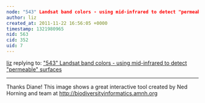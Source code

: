 ```yaml
---
node: "543" Landsat band colors - using mid-infrared to detect "permeable" surfaces
author: liz
created_at: 2011-11-22 16:56:05 +0000
timestamp: 1321980965
nid: 563
cid: 352
uid: 7
---
```




[liz](../profile/liz) replying to: ["543" Landsat band colors - using mid-infrared to detect "permeable" surfaces](../notes/warren/11-17-2011/543-landsat-band-colors-using-mid-infrared-detect-permeable-surfaces)

----
Thanks Diane! This image shows a great interactive tool created by Ned Horning 
and team at http://biodiversityinformatics.amnh.org